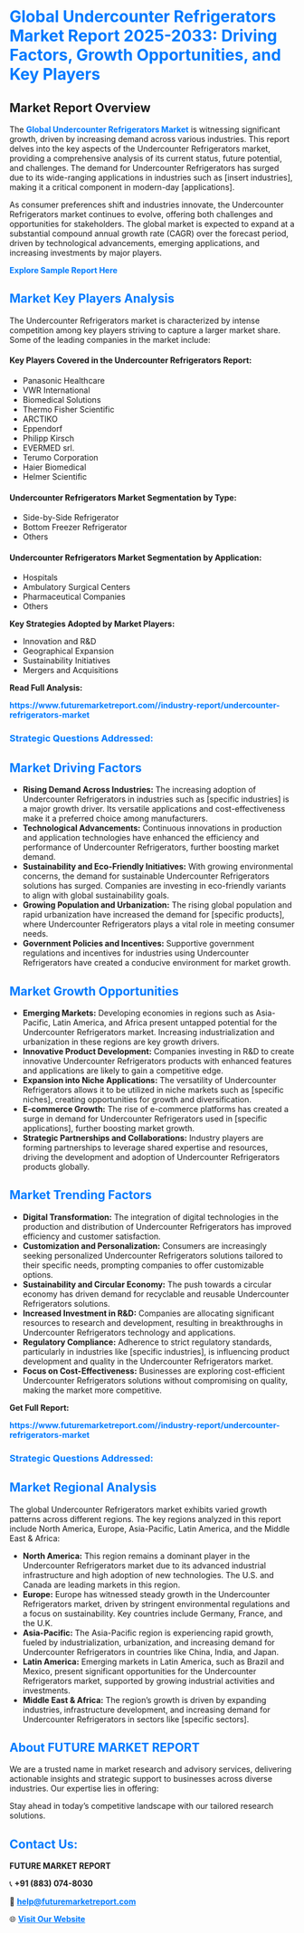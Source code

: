 <h1 style="color: #007BFF;">Global Undercounter Refrigerators Market Report 2025-2033: Driving Factors, Growth Opportunities, and Key Players</h1>

<section id="overview">
<h2>Market Report Overview</h2>
<p>The <a href="https://www.futuremarketreport.com//industry-report/undercounter-refrigerators-market" style="color: #007BFF; text-decoration: none;"><strong>Global Undercounter Refrigerators Market</strong></a> is witnessing significant growth, driven by increasing demand across various industries. This report delves into the key aspects of the Undercounter Refrigerators market, providing a comprehensive analysis of its current status, future potential, and challenges. The demand for Undercounter Refrigerators has surged due to its wide-ranging applications in industries such as [insert industries], making it a critical component in modern-day [applications].</p>
<p>As consumer preferences shift and industries innovate, the Undercounter Refrigerators market continues to evolve, offering both challenges and opportunities for stakeholders. The global market is expected to expand at a substantial compound annual growth rate (CAGR) over the forecast period, driven by technological advancements, emerging applications, and increasing investments by major players.</p>
</section>

<section id="overview">
<p><a href="https://www.futuremarketreport.com//request-sample/reportId=79106" style="color: #007BFF; text-decoration: none;"><strong>Explore Sample Report Here</strong></a></p>
</section>

<section id="key-players">
<h2 style="color: #007BFF;">Market Key Players Analysis</h2>
<p>The Undercounter Refrigerators market is characterized by intense competition among key players striving to capture a larger market share. Some of the leading companies in the market include:</p>
<h4>Key Players Covered in the Undercounter Refrigerators Report:</h4>
<ul><li>Panasonic Healthcare</li><li>VWR International</li><li>Biomedical Solutions</li><li>Thermo Fisher Scientific</li><li>ARCTIKO</li><li>Eppendorf</li><li>Philipp Kirsch</li><li>EVERMED srl.</li><li>Terumo Corporation</li><li>Haier Biomedical</li><li>Helmer Scientific</li></ul>
<h4>Undercounter Refrigerators Market Segmentation by Type:</h4>
<ul><li>Side-by-Side Refrigerator</li><li>Bottom Freezer Refrigerator</li><li>Others</li></ul>

<h4>Undercounter Refrigerators Market Segmentation by Application:</h4>
<ul><li>Hospitals</li><li>Ambulatory Surgical Centers</li><li>Pharmaceutical Companies</li><li>Others</li></ul>
<p><strong>Key Strategies Adopted by Market Players:</strong></p>
<ul>
<li>Innovation and R&D</li>
<li>Geographical Expansion</li>
<li>Sustainability Initiatives</li>
<li>Mergers and Acquisitions</li>
</ul>
</section>

<section>
<p><strong>Read Full Analysis: </strong></p><a href="https://www.futuremarketreport.com//industry-report/undercounter-refrigerators-market" style="color: #007BFF; text-decoration: none;"><strong>https://www.futuremarketreport.com//industry-report/undercounter-refrigerators-market</strong></a>
<h3 style="color: #007BFF;">Strategic Questions Addressed:</h3>
</section>

<section id="driving-factors">
<h2 style="color: #007BFF;">Market Driving Factors</h2>
<ul>
<li><strong>Rising Demand Across Industries:</strong> The increasing adoption of Undercounter Refrigerators in industries such as [specific industries] is a major growth driver. Its versatile applications and cost-effectiveness make it a preferred choice among manufacturers.</li>
<li><strong>Technological Advancements:</strong> Continuous innovations in production and application technologies have enhanced the efficiency and performance of Undercounter Refrigerators, further boosting market demand.</li>
<li><strong>Sustainability and Eco-Friendly Initiatives:</strong> With growing environmental concerns, the demand for sustainable Undercounter Refrigerators solutions has surged. Companies are investing in eco-friendly variants to align with global sustainability goals.</li>
<li><strong>Growing Population and Urbanization:</strong> The rising global population and rapid urbanization have increased the demand for [specific products], where Undercounter Refrigerators plays a vital role in meeting consumer needs.</li>
<li><strong>Government Policies and Incentives:</strong> Supportive government regulations and incentives for industries using Undercounter Refrigerators have created a conducive environment for market growth.</li>
</ul>
</section>

<section id="growth-opportunities">
<h2 style="color: #007BFF;">Market Growth Opportunities</h2>
<ul>
<li><strong>Emerging Markets:</strong> Developing economies in regions such as Asia-Pacific, Latin America, and Africa present untapped potential for the Undercounter Refrigerators market. Increasing industrialization and urbanization in these regions are key growth drivers.</li>
<li><strong>Innovative Product Development:</strong> Companies investing in R&D to create innovative Undercounter Refrigerators products with enhanced features and applications are likely to gain a competitive edge.</li>
<li><strong>Expansion into Niche Applications:</strong> The versatility of Undercounter Refrigerators allows it to be utilized in niche markets such as [specific niches], creating opportunities for growth and diversification.</li>
<li><strong>E-commerce Growth:</strong> The rise of e-commerce platforms has created a surge in demand for Undercounter Refrigerators used in [specific applications], further boosting market growth.</li>
<li><strong>Strategic Partnerships and Collaborations:</strong> Industry players are forming partnerships to leverage shared expertise and resources, driving the development and adoption of Undercounter Refrigerators products globally.</li>
</ul>
</section>

<section id="trending-factors">
<h2 style="color: #007BFF;">Market Trending Factors</h2>
<ul>
<li><strong>Digital Transformation:</strong> The integration of digital technologies in the production and distribution of Undercounter Refrigerators has improved efficiency and customer satisfaction.</li>
<li><strong>Customization and Personalization:</strong> Consumers are increasingly seeking personalized Undercounter Refrigerators solutions tailored to their specific needs, prompting companies to offer customizable options.</li>
<li><strong>Sustainability and Circular Economy:</strong> The push towards a circular economy has driven demand for recyclable and reusable Undercounter Refrigerators solutions.</li>
<li><strong>Increased Investment in R&D:</strong> Companies are allocating significant resources to research and development, resulting in breakthroughs in Undercounter Refrigerators technology and applications.</li>
<li><strong>Regulatory Compliance:</strong> Adherence to strict regulatory standards, particularly in industries like [specific industries], is influencing product development and quality in the Undercounter Refrigerators market.</li>
<li><strong>Focus on Cost-Effectiveness:</strong> Businesses are exploring cost-efficient Undercounter Refrigerators solutions without compromising on quality, making the market more competitive.</li>
</ul>
</section>

<section>
<p><strong>Get Full Report: </strong></p><a href="https://www.futuremarketreport.com//industry-report/undercounter-refrigerators-market" style="color: #007BFF; text-decoration: none;"><strong>https://www.futuremarketreport.com//industry-report/undercounter-refrigerators-market</strong></a>
<h3 style="color: #007BFF;">Strategic Questions Addressed:</h3>
</section>


<section id="regional-analysis">
<h2 style="color: #007BFF;">Market Regional Analysis</h2>
<p>The global Undercounter Refrigerators market exhibits varied growth patterns across different regions. The key regions analyzed in this report include North America, Europe, Asia-Pacific, Latin America, and the Middle East & Africa:</p>
<ul>
<li><strong>North America:</strong> This region remains a dominant player in the Undercounter Refrigerators market due to its advanced industrial infrastructure and high adoption of new technologies. The U.S. and Canada are leading markets in this region.</li>
<li><strong>Europe:</strong> Europe has witnessed steady growth in the Undercounter Refrigerators market, driven by stringent environmental regulations and a focus on sustainability. Key countries include Germany, France, and the U.K.</li>
<li><strong>Asia-Pacific:</strong> The Asia-Pacific region is experiencing rapid growth, fueled by industrialization, urbanization, and increasing demand for Undercounter Refrigerators in countries like China, India, and Japan.</li>
<li><strong>Latin America:</strong> Emerging markets in Latin America, such as Brazil and Mexico, present significant opportunities for the Undercounter Refrigerators market, supported by growing industrial activities and investments.</li>
<li><strong>Middle East & Africa:</strong> The region’s growth is driven by expanding industries, infrastructure development, and increasing demand for Undercounter Refrigerators in sectors like [specific sectors].</li>
</ul>
</section>

<footer>
<h2 style="color: #007BFF;">About FUTURE MARKET REPORT</h2>
<p>We are a trusted name in market research and advisory services, delivering actionable insights and strategic support to businesses across diverse industries. Our expertise lies in offering:</p>

<p>Stay ahead in today’s competitive landscape with our tailored research solutions.</p>

<h2 style="color: #007BFF;">Contact Us:</h2>
<p><strong>FUTURE MARKET REPORT</strong></p>
<p>📞 <strong>+91 (883) 074-8030</strong></p>
<p>📧 <strong><a href="mailto:help@futuremarketreport.com" style="color: #007BFF;">help@futuremarketreport.com</a></strong></p>
<p>🌐 <strong><a href="https://www.futuremarketreport.com/" style="color: #007BFF;">Visit Our Website</a></strong></p>
</footer>